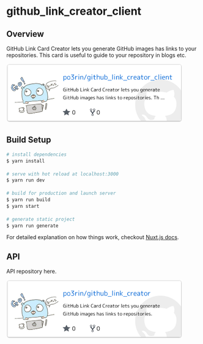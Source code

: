 # github_link_creator_client

## Overview

GitHub Link Card Creator lets you generate GitHub images has links to your repositories. This card is useful to guide to your repository in blogs etc.

<a href="https://github.com/po3rin/github_link_creator_client"><img src="images/client.png" width="460px"/></a>

## Build Setup

``` bash
# install dependencies
$ yarn install

# serve with hot reload at localhost:3000
$ yarn run dev

# build for production and launch server
$ yarn run build
$ yarn start

# generate static project
$ yarn run generate
```

For detailed explanation on how things work, checkout [Nuxt.js docs](https://nuxtjs.org).

## API

API repository here.

<a href="https://github.com/po3rin/github_link_creator"><img src="images/example_card.png" width="460px"/></a>
